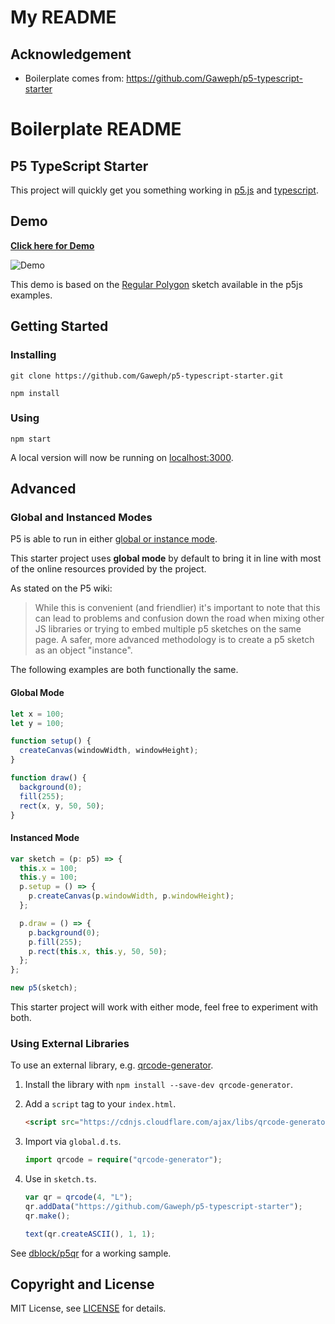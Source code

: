 # My README

## Acknowledgement

- Boilerplate comes from: https://github.com/Gaweph/p5-typescript-starter

# Boilerplate README

## P5 TypeScript Starter

This project will quickly get you something working in [p5.js](https://p5js.org/) and [typescript](https://www.typescriptlang.org/).

## Demo

**[Click here for Demo](https://gaweph.github.io/p5-typescript-starter/)**

![Demo](https://gaweph.github.io/p5-typescript-starter/p5-typescript-demo.png?raw=true "Demo")

This demo is based on the [Regular Polygon](https://p5js.org/examples/form-regular-polygon.html) sketch available in the p5js examples.

## Getting Started

### Installing

```
git clone https://github.com/Gaweph/p5-typescript-starter.git
```

```
npm install
```

### Using

```
npm start
```

A local version will now be running on [localhost:3000](http://localhost:3000).

## Advanced

### Global and Instanced Modes

P5 is able to run in either [global or instance mode](https://github.com/processing/p5.js/wiki/Global-and-instance-mode).

This starter project uses **global mode** by default to bring it in line with most of the online resources provided by the project.

As stated on the P5 wiki:

> While this is convenient (and friendlier) it's important to note that this can lead to problems and confusion down the road when mixing other JS libraries or trying to embed multiple p5 sketches on the same page. A safer, more advanced methodology is to create a p5 sketch as an object "instance".

The following examples are both functionally the same.

#### Global Mode

```typescript
let x = 100;
let y = 100;

function setup() {
  createCanvas(windowWidth, windowHeight);
}

function draw() {
  background(0);
  fill(255);
  rect(x, y, 50, 50);
}
```

#### Instanced Mode

```typescript
var sketch = (p: p5) => {
  this.x = 100;
  this.y = 100;
  p.setup = () => {
    p.createCanvas(p.windowWidth, p.windowHeight);
  };

  p.draw = () => {
    p.background(0);
    p.fill(255);
    p.rect(this.x, this.y, 50, 50);
  };
};

new p5(sketch);
```

This starter project will work with either mode, feel free to experiment with both.

### Using External Libraries

To use an external library, e.g. [qrcode-generator](https://www.npmjs.com/package/qrcode-generator).

1. Install the library with `npm install --save-dev qrcode-generator`.

2. Add a `script` tag to your `index.html`.

   ```html
   <script src="https://cdnjs.cloudflare.com/ajax/libs/qrcode-generator/1.4.4/qrcode.min.js"></script>
   ```

3. Import via `global.d.ts`.

   ```typescript
   import qrcode = require("qrcode-generator");
   ```

4. Use in `sketch.ts`.

   ```typescript
   var qr = qrcode(4, "L");
   qr.addData("https://github.com/Gaweph/p5-typescript-starter");
   qr.make();

   text(qr.createASCII(), 1, 1);
   ```

See [dblock/p5qr](https://github.com/dblock/p5qr) for a working sample.

## Copyright and License

MIT License, see [LICENSE](https://github.com/Gaweph/p5-typescript-starter/blob/master/LICENSE) for details.
